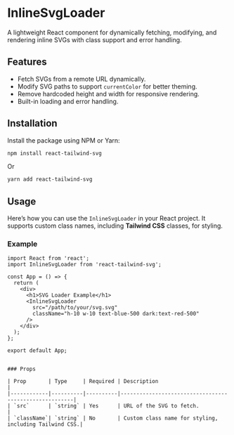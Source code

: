 # InlineSvgLoader

A lightweight React component for dynamically fetching, modifying, and rendering inline SVGs with class support and error handling.

## Features

- Fetch SVGs from a remote URL dynamically.
- Modify SVG paths to support `currentColor` for better theming.
- Remove hardcoded height and width for responsive rendering.
- Built-in loading and error handling.

## Installation

Install the package using NPM or Yarn:

```bash
npm install react-tailwind-svg
```

Or

```bash
yarn add react-tailwind-svg
```

## Usage

Here’s how you can use the `InlineSvgLoader` in your React project. It supports custom class names, including **Tailwind CSS** classes, for styling.

### Example

```tsx
import React from 'react';
import InlineSvgLoader from 'react-tailwind-svg';

const App = () => {
  return (
    <div>
      <h1>SVG Loader Example</h1>
      <InlineSvgLoader 
        src="/path/to/your/svg.svg" 
        className="h-10 w-10 text-blue-500 dark:text-red-500" 
      />
    </div>
  );
};

export default App;


### Props

| Prop       | Type     | Required | Description                                           |
|------------|----------|----------|-------------------------------------------------------|
| `src`      | `string` | Yes      | URL of the SVG to fetch.                              |
| `className`| `string` | No       | Custom class name for styling, including Tailwind CSS.|
